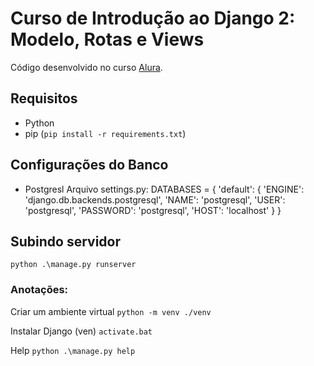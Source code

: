 # Curso de Introdução ao Django 2: Modelo, Rotas e Views

Código desenvolvido no curso [Alura](https://cursos.alura.com.br/course/fundamentos-django-2).

## Requisitos 
- Python
- pip (`pip install -r requirements.txt`)

## Configurações do Banco
- Postgresl
Arquivo settings.py:
DATABASES = {
    'default': {
        'ENGINE': 'django.db.backends.postgresql',
        'NAME': 'postgresql',
        'USER': 'postgresql',
        'PASSWORD': 'postgresql',
        'HOST': 'localhost'
    }
} 

## Subindo servidor
`python .\manage.py runserver`

### Anotações:
Criar um ambiente virtual
`python -m venv ./venv`

Instalar Django (ven)
`activate.bat`

Help
`python .\manage.py help`